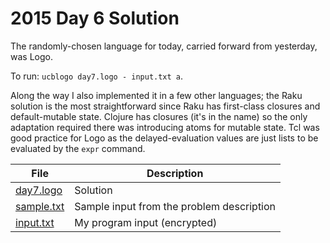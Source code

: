 # 2015 Day 6 Solution
The randomly-chosen language for today, carried forward from yesterday, was
Logo. 

To run: `ucblogo day7.logo - input.txt a`.

Along the way I also implemented it in a few other languages; the Raku solution
is the most straightforward since Raku has first-class closures and
default-mutable state.  Clojure has closures (it's in the name) so the only
adaptation required there was introducing atoms for mutable state. Tcl was good
practice for Logo as the delayed-evaluation values are just
lists to be evaluated by the `expr` command.

|File|Description
|---|--------|
|[day7.logo](day7.logo) | Solution |
|[sample.txt](sample.txt) | Sample input from the problem description |
|[input.txt](input.txt) | My program input (encrypted) |

